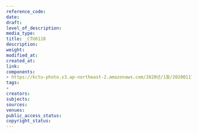 ```yaml
---
reference_code: 
date: 
draft: 
level_of_description: 
media_type: 
title: _CTU6118
description: 
weight: 
modified_at: 
created_at: 
link: 
components:
- https://kctu-photo.s3.ap-northeast-2.amazonaws.com/2020년/1월/20200117_경마기수+문중원+열사+문재해결+촉구+오체투지+1일차/_CTU6118.jpg
tags:
- 
creators: 
subjects: 
sources: 
venues: 
public_access_status: 
copyright_status: 
---
```

